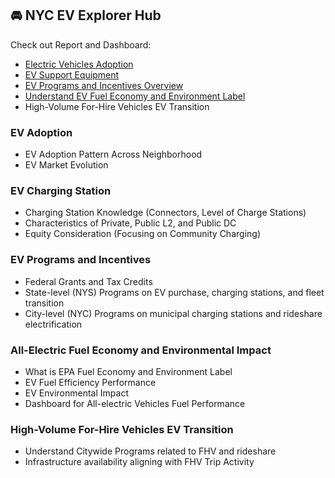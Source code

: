 ## 🚘 NYC EV Explorer Hub

Check out Report and Dashboard: 
- [Electric Vehicles Adoption](https://joyceyin.github.io/projects/ev/ev_adopt.html)
- [EV Support Equipment](https://joyceyin.github.io/projects/ev/ev_infra.html)
- [EV Programs and Incentives Overview](https://joyceyin.github.io/projects/hubcontent/evpolicy.html)
- [Understand EV Fuel Economy and Environment Label](https://joyceyin.github.io/projects/hubcontent/evfueleco.html)
- High-Volume For-Hire Vehicles EV Transition


### EV Adoption

- EV Adoption Pattern Across Neighborhood
- EV Market Evolution

### EV Charging Station

- Charging Station Knowledge (Connectors, Level of Charge Stations)
- Characteristics of Private, Public L2, and Public DC
- Equity Consideration (Focusing on Community Charging)

### EV Programs and Incentives
- Federal Grants and Tax Credits
- State-level (NYS) Programs on EV purchase, charging stations, and fleet transition
- City-level (NYC) Programs on municipal charging stations and rideshare electrification

### All-Electric Fuel Economy and Environmental Impact
- What is EPA Fuel Economy and Environment Label
- EV Fuel Efficiency Performance
- EV Environmental Impact
- Dashboard for All-electric Vehicles Fuel Performance

### High-Volume For-Hire Vehicles EV Transition
- Understand Citywide Programs related to FHV and rideshare
- Infrastructure availability aligning with FHV Trip Activity
